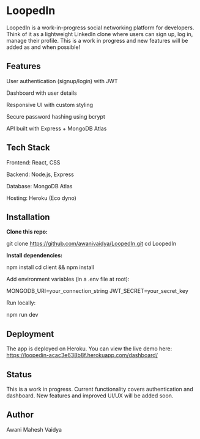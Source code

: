 # **LoopedIn**

LoopedIn is a work-in-progress social networking platform for developers. Think of it as a lightweight LinkedIn clone where users can sign up, log in, manage their profile. This is a work in progress and new features will be added as and when possible!

## Features

User authentication (signup/login) with JWT

Dashboard with user details

Responsive UI with custom styling

Secure password hashing using bcrypt

API built with Express + MongoDB Atlas



## Tech Stack

Frontend: React, CSS

Backend: Node.js, Express

Database: MongoDB Atlas

Hosting: Heroku (Eco dyno)

## Installation

**Clone this repo:**

git clone https://github.com/awanivaidya/LoopedIn.git
cd LoopedIn


**Install dependencies:**

npm install
cd client && npm install


Add environment variables (in a .env file at root):

MONGODB_URI=your_connection_string
JWT_SECRET=your_secret_key


Run locally:

npm run dev

## Deployment

The app is deployed on Heroku. You can view the live demo here:
https://loopedin-acac3e638b8f.herokuapp.com/dashboard/

## **Status**

This is a work in progress. Current functionality covers authentication and dashboard. New features and improved UI/UX will be added soon.

## **Author**

Awani Mahesh Vaidya
